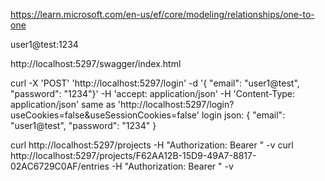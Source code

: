 
https://learn.microsoft.com/en-us/ef/core/modeling/relationships/one-to-one

user1@test:1234

http://localhost:5297/swagger/index.html

curl -X 'POST' 'http://localhost:5297/login' -d '{ "email": "user1@test", "password": "1234"}' -H 'accept: application/json' -H 'Content-Type: application/json'
same as 'http://localhost:5297/login?useCookies=false&useSessionCookies=false'
login json: { "email": "user1@test", "password": "1234" }

curl http://localhost:5297/projects -H "Authorization: Bearer " -v
curl http://localhost:5297/projects/F62AA12B-15D9-49A7-8817-02AC6729C0AF/entries -H "Authorization: Bearer " -v
